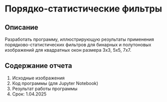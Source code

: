 #  Порядко-статистические фильтры

## Описание

Разработать программу, иллюстрирующую результаты применения порядково-статистичеcких фильтров для бинарных и полутоновых изображений для квадратных окон размера 3x3, 5x5, 7x7.

## Содержание отчета

1. Исходные изображения
2. Код программы (для Jupyter Notebook)
3. Результат работы программы
4. Срок: 1.04.2025
